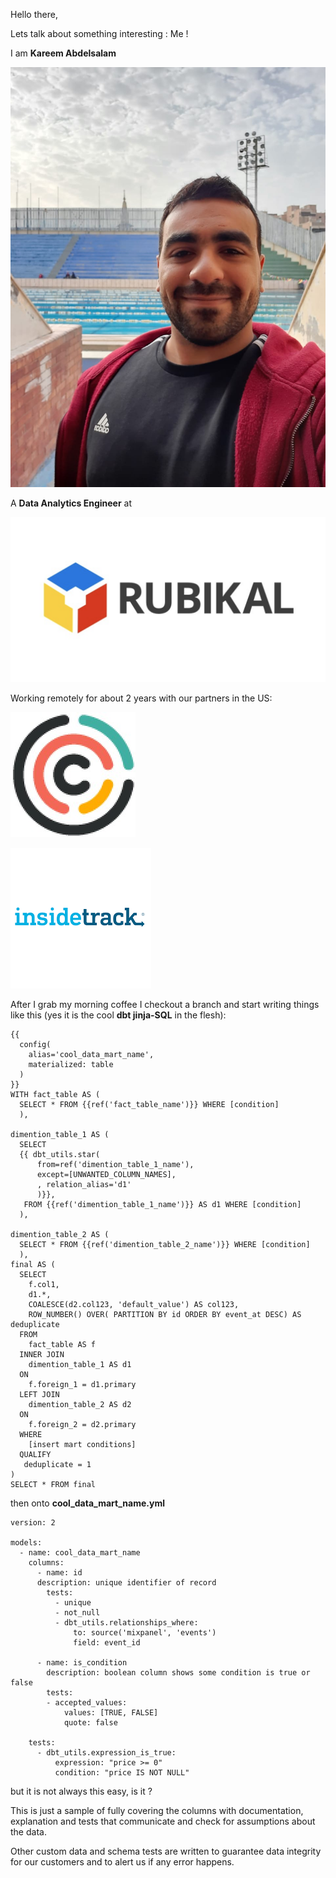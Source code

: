 Hello there,

Lets talk about something interesting : Me !

I am **Kareem Abdelsalam**

![my photo](me.jpeg)

A **Data Analytics Engineer** at

![Rubikal Logo](Rubikal.png)

Working remotely for about 2 years with our partners in the US:


![Concentrical Logo](concentrical.jpeg)

![Insidetrack Logo](insidetrack.png)

After I grab my morning coffee I checkout a branch and start writing things like this (yes it is the cool **dbt jinja-SQL** in the flesh):
```
{{
  config(
    alias='cool_data_mart_name',
    materialized: table
  )
}}
WITH fact_table AS (
  SELECT * FROM {{ref('fact_table_name')}} WHERE [condition]
  ),

dimention_table_1 AS (
  SELECT
  {{ dbt_utils.star(
      from=ref('dimention_table_1_name'),
      except=[UNWANTED_COLUMN_NAMES],
      , relation_alias='d1'
      )}},
   FROM {{ref('dimention_table_1_name')}} AS d1 WHERE [condition]
  ),

dimention_table_2 AS (
  SELECT * FROM {{ref('dimention_table_2_name')}} WHERE [condition]
  ),
final AS (
  SELECT
    f.col1,
    d1.*,
    COALESCE(d2.col123, 'default_value') AS col123,
    ROW_NUMBER() OVER( PARTITION BY id ORDER BY event_at DESC) AS deduplicate
  FROM
    fact_table AS f
  INNER JOIN
    dimention_table_1 AS d1
  ON
    f.foreign_1 = d1.primary
  LEFT JOIN
    dimention_table_2 AS d2
  ON
    f.foreign_2 = d2.primary
  WHERE
    [insert mart conditions]
  QUALIFY
   deduplicate = 1
)
SELECT * FROM final
  ```


then onto **cool_data_mart_name.yml**

```
version: 2

models:
  - name: cool_data_mart_name
    columns:
      - name: id
      description: unique identifier of record
        tests:
          - unique
          - not_null
          - dbt_utils.relationships_where:
              to: source('mixpanel', 'events')
              field: event_id

      - name: is_condition
        description: boolean column shows some condition is true or false
        tests:
        - accepted_values:
            values: [TRUE, FALSE]
            quote: false

    tests:
      - dbt_utils.expression_is_true:
          expression: "price >= 0"
          condition: "price IS NOT NULL"

```

but it is not always this easy, is it ?

This is just a sample of fully covering the columns with documentation, explanation and tests that communicate and check for assumptions about the data.

Other custom data and schema tests are written to guarantee data integrity for our customers and to alert us if any error happens.
